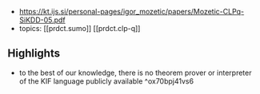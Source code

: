 
- https://kt.ijs.si/personal-pages/igor_mozetic/papers/Mozetic-CLPq-SiKDD-05.pdf
- topics: [[prdct.sumo]] [[prdct.clp-q]]

## Highlights

- to the best of our knowledge, there is no
theorem prover or interpreter of the KIF language publicly available ^ox70bpj41vs6